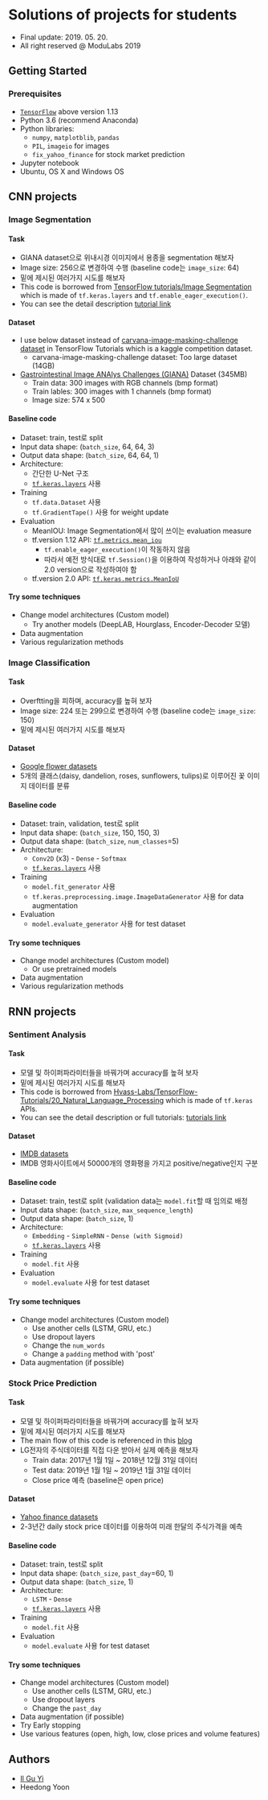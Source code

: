 # Solutions of projects for students 
* Final update: 2019. 05. 20.
* All right reserved @ ModuLabs 2019


## Getting Started

### Prerequisites
* [`TensorFlow`](https://www.tensorflow.org) above version 1.13
* Python 3.6 (recommend Anaconda)
* Python libraries:
  * `numpy`, `matplotblib`, `pandas`
  * `PIL`, `imageio` for images
  * `fix_yahoo_finance` for stock market prediction
* Jupyter notebook
* Ubuntu, OS X and Windows OS



## CNN projects

### Image Segmentation

#### Task
* GIANA dataset으로 위내시경 이미지에서 용종을 segmentation 해보자
* Image size: 256으로 변경하여 수행 (baseline code는 `image_size`: 64)
* 밑에 제시된 여러가지 시도를 해보자
* This code is borrowed from [TensorFlow tutorials/Image Segmentation](https://github.com/tensorflow/models/blob/master/samples/outreach/blogs/segmentation_blogpost/image_segmentation.ipynb) which is made of `tf.keras.layers` and `tf.enable_eager_execution()`.
* You can see the detail description [tutorial link](https://github.com/tensorflow/models/blob/master/samples/outreach/blogs/segmentation_blogpost/image_segmentation.ipynb)  

#### Dataset
* I use below dataset instead of [carvana-image-masking-challenge dataset](https://www.kaggle.com/c/carvana-image-masking-challenge/rules) in TensorFlow Tutorials which is a kaggle competition dataset.
  * carvana-image-masking-challenge dataset: Too large dataset (14GB)
* [Gastrointestinal Image ANAlys Challenges (GIANA)](https://giana.grand-challenge.org) Dataset (345MB)
  * Train data: 300 images with RGB channels (bmp format)
  * Train lables: 300 images with 1 channels (bmp format)
  * Image size: 574 x 500

#### Baseline code
* Dataset: train, test로 split
* Input data shape: (`batch_size`, 64, 64, 3)
* Output data shape: (`batch_size`, 64, 64, 1)
* Architecture: 
  * 간단한 U-Net 구조
  * [`tf.keras.layers`](https://www.tensorflow.org/api_docs/python/tf/keras/layers) 사용
* Training
  * `tf.data.Dataset` 사용
  * `tf.GradientTape()` 사용 for weight update
* Evaluation
  * MeanIOU: Image Segmentation에서 많이 쓰이는 evaluation measure
  * tf.version 1.12 API: [`tf.metrics.mean_iou`](https://www.tensorflow.org/api_docs/python/tf/metrics/mean_iou)
    * `tf.enable_eager_execution()`이 작동하지 않음
    * 따라서 예전 방식대로 `tf.Session()`을 이용하여 작성하거나 아래와 같이 2.0 version으로 작성하여야 함
  * tf.version 2.0 API: [`tf.keras.metrics.MeanIoU`](https://www.tensorflow.org/versions/r2.0/api_docs/python/tf/keras/metrics/MeanIoU)

#### Try some techniques
* Change model architectures (Custom model)
  * Try another models (DeepLAB, Hourglass, Encoder-Decoder 모델)
* Data augmentation
* Various regularization methods


### Image Classification

#### Task
* Overftting을 피하며, accuracy를 높혀 보자
* Image size: 224 또는 299으로 변경하여 수행 (baseline code는 `image_size`: 150)
* 밑에 제시된 여러가지 시도를 해보자

#### Dataset
* [Google flower datasets](https://github.com/tensorflow/models/blob/master/research/inception/inception/data/download_and_preprocess_flowers.sh)
* 5개의 클래스(daisy, dandelion, roses, sunflowers, tulips)로 이루어진 꽃 이미지 데이터를 분류

#### Baseline code
* Dataset: train, validation, test로 split
* Input data shape: (`batch_size`, 150, 150, 3)
* Output data shape: (`batch_size`, `num_classes`=5)
* Architecture: 
  * `Conv2D` (x3) - `Dense` - `Softmax`
  * [`tf.keras.layers`](https://www.tensorflow.org/api_docs/python/tf/keras/layers) 사용
* Training
  * `model.fit_generator` 사용
  * `tf.keras.preprocessing.image.ImageDataGenerator` 사용 for data augmentation
* Evaluation
  * `model.evaluate_generator` 사용 for test dataset

#### Try some techniques
* Change model architectures (Custom model)
  * Or use pretrained models
* Data augmentation
* Various regularization methods



## RNN projects

### Sentiment Analysis

#### Task
* 모델 및 하이퍼파라미터들을 바꿔가며 accuracy를 높혀 보자
* 밑에 제시된 여러가지 시도를 해보자
* This code is borrowed from [Hvass-Labs/TensorFlow-Tutorials/20_Natural_Language_Processing](https://github.com/Hvass-Labs/TensorFlow-Tutorials/blob/master/20_Natural_Language_Processing.ipynb) which is made of `tf.keras` APIs.
* You can see the detail description or full tutorials: [tutorials link](https://github.com/Hvass-Labs/TensorFlow-Tutorials)

#### Dataset
* [IMDB datasets](https://www.imdb.com/interfaces/)
* IMDB 영화사이트에서 50000개의 영화평을 가지고 positive/negative인지 구분

#### Baseline code
* Dataset: train, test로 split (validation data는 `model.fit`할 때 임의로 배정
* Input data shape: (`batch_size`, `max_sequence_length`)
* Output data shape: (`batch_size`, 1)
* Architecture: 
  * `Embedding` - `SimpleRNN` - `Dense (with Sigmoid)`
  * [`tf.keras.layers`](https://www.tensorflow.org/api_docs/python/tf/keras/layers) 사용
* Training
  * `model.fit` 사용
* Evaluation
  * `model.evaluate` 사용 for test dataset

#### Try some techniques
* Change model architectures (Custom model)
  * Use another cells (LSTM, GRU, etc.)
  * Use dropout layers
  * Change the `num_words`
  * Change a `padding` method with 'post'
* Data augmentation (if possible)



### Stock Price Prediction

#### Task
* 모델 및 하이퍼파라미터들을 바꿔가며 accuracy를 높혀 보자
* 밑에 제시된 여러가지 시도를 해보자
* The main flow of this code is referenced in this [blog](https://medium.com/@aniruddha.choudhury94/stock-market-prediction-by-recurrent-neural-network-on-lstm-model-56de700bff68)
* LG전자의 주식데이터를 직접 다운 받아서 실제 예측을 해보자
  * Train data: 2017년 1월 1일 ~ 2018년 12월 31일 데이터
  * Test data: 2019년 1월 1일 ~ 2019년 1월 31일 데이터
  * Close price 예측 (baseline은 open price)

#### Dataset
* [Yahoo finance datasets](https://www.imdb.com/interfaces/)
* 2-3년간 daily stock price 데이터를 이용하여 미래 한달의 주식가격을 예측

#### Baseline code
* Dataset: train, test로 split
* Input data shape: (`batch_size`, `past_day`=60, 1)
* Output data shape: (`batch_size`, 1)
* Architecture: 
  * `LSTM` - `Dense`
  * [`tf.keras.layers`](https://www.tensorflow.org/api_docs/python/tf/keras/layers) 사용
* Training
  * `model.fit` 사용
* Evaluation
  * `model.evaluate` 사용 for test dataset

#### Try some techniques
* Change model architectures (Custom model)
  * Use another cells (LSTM, GRU, etc.)
  * Use dropout layers
  * Change the `past_day`
* Data augmentation (if possible)
* Try Early stopping
* Use various features (open, high, low, close prices and volume features)



## Authors
* [Il Gu Yi](https://github.com/ilguyi)
* Heedong Yoon
